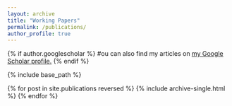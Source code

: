 ```yaml
---
layout: archive
title: "Working Papers"
permalink: /publications/
author_profile: true
---
```


{% if author.googlescholar %}
 #ou can also find my articles on <u><a href="{{https://dilanalpergin.github.io/publications/Alpergin_RiskPerception_COVID-19_Consumption.pdf}}">my Google Scholar profile</a>.</u>
{% endif %}

{% include base_path %}

{% for post in site.publications reversed %}
  {% include archive-single.html %}
{% endfor %}
